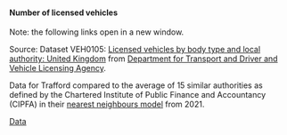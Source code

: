 #### Number of licensed vehicles

Note: the following links open in a new window.

Source: Dataset VEH0105: <a href="https://assets.publishing.service.gov.uk/government/uploads/system/uploads/attachment_data/file/1178479/veh0105.ods" target="_blank">Licensed vehicles by body type and local authority: United Kingdom</a> from <a href="https://www.gov.uk/government/statistical-data-sets/all-vehicles-veh01" target="_blank">Department for Transport and Driver and Vehicle Licensing Agency</a>.

Data for Trafford compared to the average of 15 similar authorities as defined by the Chartered Institute of Public Finance and Accountancy (CIPFA) in their <a href='https://www.cipfa.org/services/cipfastats/nearest-neighbour-model' target='_blank'>nearest neighbours model</a> from 2021.

<a href="https://www.trafforddatalab.io/corporate_plan/data/climate/licensed_vehicles.csv" aria-label="Download the data" class="downloadButton" target="_blank" download>Data <span class="fas fa-download"></span></a>
